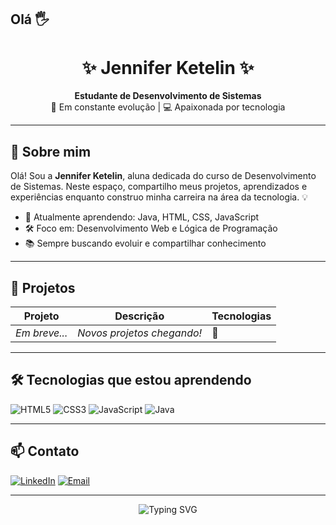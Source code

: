 ## Olá 🖐
<h1 align="center">✨ Jennifer Ketelin ✨</h1>

<p align="center">
  <strong>Estudante de Desenvolvimento de Sistemas</strong> <br/>
  🚀 Em constante evolução | 💻 Apaixonada por tecnologia
</p>

---

## 🧠 Sobre mim

Olá! Sou a **Jennifer Ketelin**, aluna dedicada do curso de Desenvolvimento de Sistemas. Neste espaço, compartilho meus projetos, aprendizados e experiências enquanto construo minha carreira na área da tecnologia. 💡

- 🌱 Atualmente aprendendo: Java, HTML, CSS, JavaScript
- 🛠️ Foco em: Desenvolvimento Web e Lógica de Programação
- 📚 Sempre buscando evoluir e compartilhar conhecimento

---

## 📂 Projetos

| Projeto | Descrição | Tecnologias |
|--------|-----------|-------------|
| *Em breve...* | *Novos projetos chegando!* | 🚧 |

---

## 🛠️ Tecnologias que estou aprendendo

![HTML5](https://img.shields.io/badge/HTML5-E34F26?style=for-the-badge&logo=html5&logoColor=white)
![CSS3](https://img.shields.io/badge/CSS3-1572B6?style=for-the-badge&logo=css3&logoColor=white)
![JavaScript](https://img.shields.io/badge/JavaScript-F7DF1E?style=for-the-badge&logo=javascript&logoColor=black)
![Java](https://img.shields.io/badge/Java-ED8B00?style=for-the-badge&logo=java&logoColor=white)

---

## 📫 Contato

[![LinkedIn](https://img.shields.io/badge/LinkedIn-0077B5?style=for-the-badge&logo=linkedin&logoColor=white)](https://www.linkedin.com/in/jenniferkssilva/)
[![Email](https://img.shields.io/badge/Email-D14836?style=for-the-badge&logo=gmail&logoColor=white)](mailto:jenniferk.silva@hotmail.com)

---
<div align = "center"><img src="https://readme-typing-svg.demolab.com?font=Fira+Code&size=20&pause=1000&color=FF0000&center=true&vCenter=true&width=435&lines=Feito+com+💜+por+Jennifer+Ketelin;Obrigada+por+visitar!+%F0%9F%91%8B" alt="Typing SVG">

